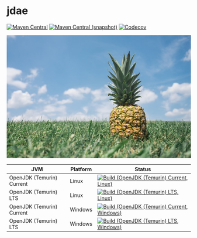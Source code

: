 jdae
===

[![Maven Central](https://img.shields.io/maven-central/v/com.io7m.jdae/com.io7m.jdae.svg?style=flat-square)](http://search.maven.org/#search%7Cga%7C1%7Cg%3A%22com.io7m.jdae%22)
[![Maven Central (snapshot)](https://img.shields.io/nexus/s/https/s01.oss.sonatype.org/com.io7m.jdae/com.io7m.jdae.svg?style=flat-square)](https://s01.oss.sonatype.org/content/repositories/snapshots/com/io7m/jdae/)
[![Codecov](https://img.shields.io/codecov/c/github/io7m/jdae.svg?style=flat-square)](https://codecov.io/gh/io7m/jdae)

![jdae](./src/site/resources/jdae.jpg?raw=true)

| JVM | Platform | Status |
|-----|----------|--------|
| OpenJDK (Temurin) Current | Linux | [![Build (OpenJDK (Temurin) Current, Linux)](https://img.shields.io/github/actions/workflow/status/io7m/jdae/main.linux.temurin.current.yml)](https://github.com/io7m/jdae/actions?query=workflow%3Amain.linux.temurin.current)|
| OpenJDK (Temurin) LTS | Linux | [![Build (OpenJDK (Temurin) LTS, Linux)](https://img.shields.io/github/actions/workflow/status/io7m/jdae/main.linux.temurin.lts.yml)](https://github.com/io7m/jdae/actions?query=workflow%3Amain.linux.temurin.lts)|
| OpenJDK (Temurin) Current | Windows | [![Build (OpenJDK (Temurin) Current, Windows)](https://img.shields.io/github/actions/workflow/status/io7m/jdae/main.windows.temurin.current.yml)](https://github.com/io7m/jdae/actions?query=workflow%3Amain.windows.temurin.current)|
| OpenJDK (Temurin) LTS | Windows | [![Build (OpenJDK (Temurin) LTS, Windows)](https://img.shields.io/github/actions/workflow/status/io7m/jdae/main.windows.temurin.lts.yml)](https://github.com/io7m/jdae/actions?query=workflow%3Amain.windows.temurin.lts)|

